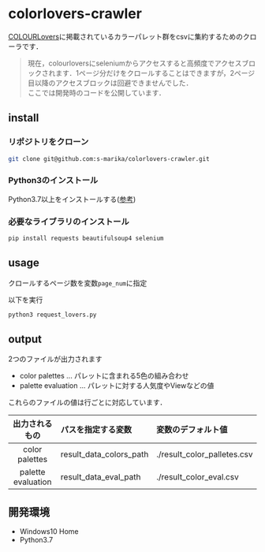 # colorlovers-crawler

[COLOURLovers](https://www.colourlovers.com/)に掲載されているカラーパレット群をcsvに集約するためのクローラです．

> 現在，colourloversにseleniumからアクセスすると高頻度でアクセスブロックされます．1ページ分だけをクロールすることはできますが，2ページ目以降のアクセスブロックは回避できませんでした．  
ここでは開発時のコードを公開しています．

## install

### リポジトリをクローン

```bash
git clone git@github.com:s-marika/colorlovers-crawler.git
```

### Python3のインストール

Python3.7以上をインストールする([参考](https://www.python.jp/install/windows/install.html))

### 必要なライブラリのインストール

```bash
pip install requests beautifulsoup4 selenium
```

## usage

クロールするページ数を変数`page_num`に指定

以下を実行

```bash
python3 request_lovers.py
```

## output

2つのファイルが出力されます

* color palettes ... パレットに含まれる5色の組み合わせ
* palette evaluation ... パレットに対する人気度やViewなどの値

これらのファイルの値は行ごとに対応しています．

|   出力されるもの   | パスを指定する変数      | 変数のデフォルト値          |
| :----------------: | :---------------------- | :-------------------------- |
|   color palettes   | result_data_colors_path | ./result_color_palletes.csv |
| palette evaluation | result_data_eval_path   | ./result_color_eval.csv     |

## 開発環境

* Windows10 Home
* Python3.7
